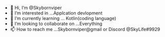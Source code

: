 - 👋 Hi, I’m @Skybornviper
- 👀 I’m interested in ...Applcation devlopment
- 🌱 I’m currently learning ... Kotlin(coding language)
- 💞️ I’m looking to collaborate on ...Everything
- 📫 How to reach me ...Skybornviper@gmail or Discord @SkyLife#9929

<!---
Skybornviper/Skybornviper is a ✨ special ✨ repository because its `README.md` (this file) appears on your GitHub profile.
You can click the Preview link to take a look at your changes.
--->
